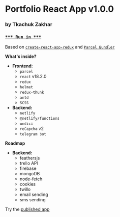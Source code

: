 # Portfolio React App v1.0.0

### by Tkachuk Zakhar

### [`*** Run in ***`](https://weblogic.netlify.app/)

Based on [`create-react-app-redux`](https://github.com/notrab/create-react-app-redux) and [`Parcel Bundler`](https://parceljs.org)

**What's inside?**

-   **Frontend:**
    -   `parcel`
    -   `react` v18.2.0
    -   `redux`
    -   `helmet`
    -   `redux-thunk`
    -   `antd`
    -   `SCSS`
-   **Backend:**
    -   `netlify`
    -   `@netlify/functions`
    -   `undici`
    -   `reCapcha` v2
    -   `telegram bot`

**Roadmap**

-   **Backend:**
    -   feathersjs
    -   trello API
    -   firebase
    -   mongoDB
    -   node-fetch
    -   cookies
    -   twillo
    -   email sending
    -   sms sending

Try the [published app](https://weblogic.netlify.app/)
